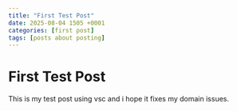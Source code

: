 ```yaml
--- 
title: "First Test Post"
date: 2025-08-04 1505 +0001
categories: [first post]
tags: [posts about posting]
---
```


# First Test Post

This is my test post using vsc  and i hope it fixes my domain issues.
